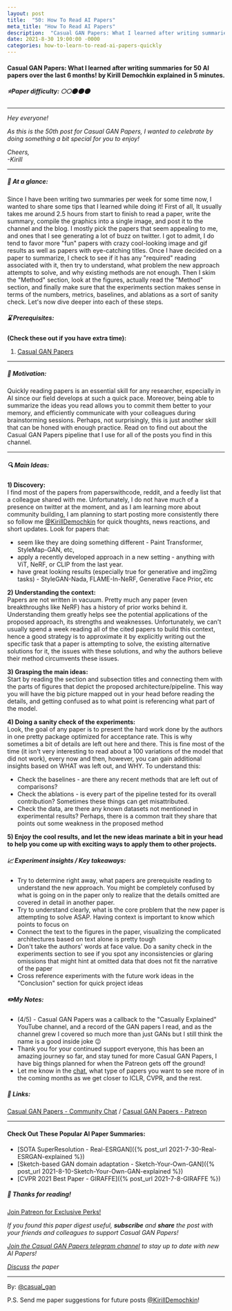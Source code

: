 ```yaml
---
layout: post
title:  "50: How To Read AI Papers"
meta_title: "How To Read AI Papers"
description:  "Casual GAN Papers: What I learned after writing summaries for 50 AI papers over the last 6 months! by Kirill Demochkin explained in 5 minutes."
date: 2021-8-30 19:00:00 -0000
categories: how-to-learn-to-read-ai-papers-quickly
---
```


#### Casual GAN Papers: What I learned after writing summaries for 50 AI papers over the last 6 months! by Kirill Demochkin explained in 5 minutes.

##### ⭐️Paper difficulty: 🌕🌕🌑🌑🌑

***

_Hey everyone!_

_As this is the 50th post for Casual GAN Papers, I wanted to celebrate by doing something a bit special for you to enjoy!_

_Cheers,_  
_-Kirill_

***

##### 🎯 At a glance:

Since I have been writing two summaries per week for some time now, I wanted to share some tips that I learned while doing it! First of all, It usually takes me around 2.5 hours from start to finish to read a paper, write the summary, compile the graphics into a single image, and post it to the channel and the blog. I mostly pick the papers that seem appealing to me, and ones that I see generating a lot of buzz on twitter. I got to admit, I do tend to favor more "fun" papers with crazy cool-looking image and gif results as well as papers with eye-catching titles. Once I have decided on a paper to summarize, I check to see if it has any "required" reading associated with it, then try to understand, what problem the new approach attempts to solve, and why existing methods are not enough. Then I skim the "Method" section, look at the figures, actually read the "Method" section, and finally make sure that the experiments section makes sense in terms of the numbers, metrics, baselines, and ablations as a sort of sanity check. Let's now dive deeper into each of these steps.

##### ⌛️ Prerequisites:

**(Check these out if you have extra time):**  
1) [Casual GAN Papers](https://www.casualganpapers.com/)

***

##### 🚀 Motivation:

Quickly reading papers is an essential skill for any researcher, especially in AI since our field develops at such a quick pace. Moreover, being able to summarize the ideas you read allows you to commit them better to your memory, and efficiently communicate with your colleagues during brainstorming sessions. Perhaps, not surprisingly, this is just another skill that can be honed with enough practice. Read on to find out about the Casual GAN Papers pipeline that I use for all of the posts you find in this channel.

***

##### 🔍 Main Ideas:

**1) Discovery:**  
I find most of the papers from paperswithcode, reddit, and a feedly list that a colleague shared with me. Unfortunately, I do not have much of a presence on twitter at the moment, and as I am learning more about community building, I am planning to start posting more consistently there so follow me [@KirillDemochkin](https://twitter.com/KirillDemochkin) for quick thoughts, news reactions, and short updates. Look for papers that:
- seem like they are doing something different - Paint Transformer, StyleMap-GAN, etc,
- apply a recently developed approach in a new setting - anything with ViT, NeRF, or CLIP from the last year.
- have great looking results (especially true for generative and img2img tasks) - StyleGAN-Nada, FLAME-In-NeRF, Generative Face Prior, etc

**2) Understanding the context:**  
Papers are not written in vacuum. Pretty much any paper (even breakthroughs like NeRF) has a history of prior works behind it. Understanding them greatly helps see the potential applications of the proposed approach, its strengths and weaknesses. Unfortunately, we can't usually spend a week reading all of the cited papers to build this context, hence a good strategy is to approximate it by explicitly writing out the specific task that a paper is attempting to solve, the existing alternative solutions for it, the issues with these solutions, and why the authors believe their method circumvents these issues.

**3) Grasping the main ideas:**  
Start by reading the section and subsection titles and connecting them with the parts of figures that depict the proposed architecture/pipeline. This way you will have the big picture mapped out in your head before reading the details, and getting confused as to what point is referencing what part of the model.

**4) Doing a sanity check of the experiments:**  
Look, the goal of any paper is to present the hard work done by the authors in one pretty package optimized for acceptance rate. This is why sometimes a bit of details are left out here and there. This is fine most of the time (it isn't very interesting to read about a 100 variations of the model that did not work), every now and then, however, you can gain additional insights based on WHAT was left out, and WHY. To understand this:
- Check the baselines - are there any recent methods that are left out of comparisons?  
- Check the ablations - is every part of the pipeline tested for its overall contribution? Sometimes these things can get misattributed.  
- Check the data, are there any known datasets not mentioned in experimental results? Perhaps, there is a common trait they share that points out some weakness in the proposed method  

**5) Enjoy the cool results, and let the new ideas marinate a bit in your head to help you come up with exciting ways to apply them to other projects.** 

##### 📈 Experiment insights / Key takeaways:

- Try to determine right away, what papers are prerequisite reading to understand the new approach. You might be completely confused by what is going on in the paper only to realize that the details omitted are covered in detail in another paper.
- Try to understand clearly, what is the core problem that the new paper is attempting to solve ASAP. Having context is important to know which points to focus on
- Connect the text to the figures in the paper, visualizing the complicated architectures based on text alone is pretty tough
- Don't take the authors' words at face value. Do a sanity check in the experiments section to see if you spot any inconsistencies or glaring omissions that might hint at omitted data that does not fit the narrative of the paper
- Cross reference experiments with the future work ideas in the "Conclusion" section for quick project ideas

##### ✏️My Notes:

- (4/5) - Casual GAN Papers was a callback to the "Casually Explained" YouTube channel, and a record of the GAN papers I read, and as the channel grew I covered so much more than just GANs but I still think the name is a good inside joke 😉
- Thank you for your continued support everyone, this has been an amazing journey so far, and stay tuned for more Casual GAN Papers, I have big things planned for when the Patreon gets off the ground!
- Let me know in the [chat](https://t.me/casual_gans_chat), what type of papers you want to see more of in the coming months as we get closer to ICLR, CVPR, and the rest.

##### 🔗 Links:
[Casual GAN Papers - Community Chat](https://t.me/casual_gans_chat) / [Casual GAN Papers - Patreon](https://www.patreon.com/bePatron?u=53448948&redirect_uri=https%3A%2F%2Fwww.casualganpapers.com%2F&utm_medium=widget)

***

#### Check Out These Popular AI Paper Summaries:
- [SOTA SuperResolution - Real-ESRGAN]({% post_url 2021-7-30-Real-ESRGAN-explained %})  
- [Sketch-based GAN domain adaptation - Sketch-Your-Own-GAN]({% post_url 2021-8-10-Sketch-Your-Own-GAN-explained %})  
- [CVPR 2021 Best Paper - GIRAFFE]({% post_url 2021-7-8-GIRAFFE %})  

##### 👋 Thanks for reading!

<a href="https://www.patreon.com/bePatron?u=53448948" data-patreon-widget-type="become-patron-button">Join Patreon for Exclusive Perks!</a><script async src="https://c6.patreon.com/becomePatronButton.bundle.js"></script>

*If you found this paper digest useful, **subscribe** and **share** the post with your friends and colleagues to support Casual GAN Papers!*

*[Join the Casual GAN Papers telegram channel](https://t.me/joinchat/KeutnzlvetRkZGZi) to stay up to date with new AI Papers!*

*[Discuss](https://t.me/casual_gans_chat) the paper*

***

By: [@casual_gan](https://t.me/joinchat/KeutnzlvetRkZGZi)

P.S. Send me paper suggestions for future posts
[@KirillDemochkin](mailto:kdemochkin@gmail.com)!

